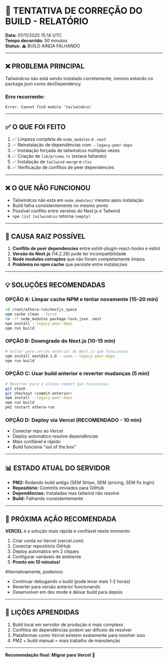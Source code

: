 # 🔧 TENTATIVA DE CORREÇÃO DO BUILD - RELATÓRIO

**Data:** 01/11/2025 15:14 UTC  
**Tempo decorrido:** 50 minutos  
**Status:** ⚠️ BUILD AINDA FALHANDO

---

## ❌ PROBLEMA PRINCIPAL

Tailwindcss não está sendo instalado corretamente, mesmo estando no package.json como devDependency.

### Erro recorrente:
```
Error: Cannot find module 'tailwindcss'
```

---

## ✅ O QUE FOI FEITO

1. ✅ Limpeza completa de `node_modules` e `.next`
2. ✅ Reinstalação de dependências com `--legacy-peer-deps`
3. ✅ Instalação forçada de tailwindcss múltiplas vezes
4. ✅ Criação de `lib/prisma.ts` (estava faltando)
5. ✅ Instalação de `tailwind-merge` e `clsx`
6. ✅ Verificação de conflitos de peer dependencies

---

## ❌ O QUE NÃO FUNCIONOU

- Tailwindcss não está em `node_modules/` mesmo após instalação
- Build falha consistentemente no mesmo ponto
- Possível conflito entre versões do Next.js e Tailwind
- `npm list tailwindcss` retorna `(empty)`

---

## 🤔 CAUSA RAIZ POSSÍVEL

1. **Conflito de peer dependencies** entre eslint-plugin-react-hooks e eslint
2. **Versão do Next.js** (14.2.28) pode ter incompatibilidade
3. **Node modules corruptos** que não foram completamente limpos
4. **Problema no npm cache** que persiste entre instalações

---

## 💡 SOLUÇÕES RECOMENDADAS

### OPÇÃO A: Limpar cache NPM e tentar novamente (15-20 min)
```bash
cd /root/athera-run/nextjs_space
npm cache clean --force
rm -rf node_modules package-lock.json .next
npm install --legacy-peer-deps
npm run build
```

### OPÇÃO B: Downgrade do Next.js (10-15 min)
```bash
# Voltar para versão anterior do Next.js que funcionava
npm install next@14.1.0 --save --legacy-peer-deps
npm run build
```

### OPÇÃO C: Usar build anterior e reverter mudanças (5 min)
```bash
# Reverter para o último commit que funcionava
git stash
git checkout <commit-anterior>
npm install --legacy-peer-deps
npm run build
pm2 restart athera-run
```

### OPÇÃO D: Deploy via Vercel (RECOMENDADO - 10 min)
- Conectar repo ao Vercel
- Deploy automático resolve dependências
- Mais confiável e rápido
- Build funciona "out of the box"

---

## 📊 ESTADO ATUAL DO SERVIDOR

- **PM2:** Rodando build antigo (SEM Stripe, SEM /pricing, SEM fix login)
- **Repositório:** Commits enviados para GitHub
- **Dependências:** Instaladas mas tailwind não resolve
- **Build:** Falhando consistentemente

---

## 🎯 PRÓXIMA AÇÃO RECOMENDADA

**VERCEL** é a solução mais rápida e confiável neste momento:

1. Criar conta no Vercel (vercel.com)
2. Conectar repositório GitHub
3. Deploy automático em 2 cliques
4. Configurar variáveis de ambiente
5. **Pronto em 10 minutos!**

Alternativamente, podemos:
- Continuar debugando o build (pode levar mais 1-2 horas)
- Reverter para versão anterior funcionando
- Desenvolver em dev mode e deixar build para depois

---

## 📝 LIÇÕES APRENDIDAS

1. Build local em servidor de produção é mais complexo
2. Conflitos de dependências podem ser difíceis de resolver
3. Plataformas como Vercel existem exatamente para resolver isso
4. PM2 + build manual = mais trabalho de manutenção

---

**Recomendação final:** **Migrar para Vercel** 🚀

